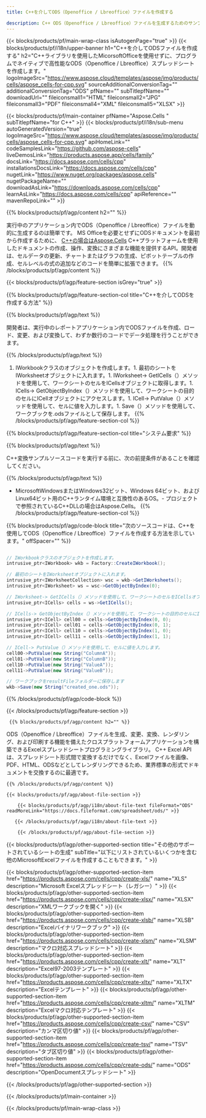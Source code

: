 ```yaml
---
title: C++を介してODS（Openoffice / Lbreoffice）ファイルを作成する 

description: C++ ODS（Openoffice / Lbreoffice）ファイルを生成するためのサンプルコード。このコードを使用して、C++ベースのアプリケーション内にODS（Openoffice / Lbreoffice）ファイルを作成します。
---
```

{{< blocks/products/pf/main-wrap-class isAutogenPage="true" >}}
{{< blocks/products/pf/i18n/upper-banner h1="C++を介してODSファイルを作成する" h2="C++ライブラリを使用したMicorsoftOfficeを使用せずに、プログラムでネイティブで高性能なODS（Openoffice / Lbreoffice）スプレッドシートを作成します。" logoImageSrc="https://www.aspose.cloud/templates/aspose/img/products/cells/aspose_cells-for-cpp.svg" sourceAdditionalConversionTag="" additionalConversionTag="ODS" pfName="" subTitlepfName="" downloadUrl="" fileiconsmall1="HTML" fileiconsmall2="JPG" fileiconsmall3="PDF" fileiconsmall4="XML" fileiconsmall5="XLSX" >}}

{{< blocks/products/pf/main-container pfName="Aspose.Cells " subTitlepfName="for C++" >}}
{{< blocks/products/pf/i18n/sub-menu autoGeneratedVersion="true" logoImageSrc="https://www.aspose.cloud/templates/aspose/img/products/cells/aspose_cells-for-cpp.svg" apiHomeLink="" codeSamplesLink="https://github.com/aspose-cells" liveDemosLink="https://products.aspose.app/cells/family" docsLink="https://docs.aspose.com/cells/cpp" installationsDocsLink="https://docs.aspose.com/cells/cpp" nugetLink="https://www.nuget.org/packages/aspose.cells" nugetPackageName="" downloadAsLink="https://downloads.aspose.com/cells/cpp" learnAsLink="https://docs.aspose.com/cells/cpp" apiReference="" mavenRepoLink="" >}}

{{% blocks/products/pf/agp/content h2="" %}}

 実行中のアプリケーション内でODS（Openoffice / Lbreoffice）ファイルを動的に生成するのは簡単です。 MS Officeを必要とせずにODSドキュメントを最初から作成するために、
 [C++の場合はAspose.Cells](https://products.aspose.com/cells/cpp) 
 C++プラットフォームを使用したドキュメントの作成、操作、変換にさまざまな機能を提供するAPI。開発者は、セルデータの更新、チャートまたはグラフの生成、ピボットテーブルの作成、セルレベルの式の追加などのコードを簡単に拡張できます。
{{% /blocks/products/pf/agp/content %}}                                                                             

{{< blocks/products/pf/agp/feature-section isGrey="true" >}}

{{% blocks/products/pf/agp/feature-section-col title="C++を介してODSを作成する方法" %}}

{{% blocks/products/pf/agp/text %}}

 開発者は、実行中のレポートアプリケーション内でODSファイルを作成、ロード、変更、および変換して、わずか数行のコードでデータ処理を行うことができます。

{{% /blocks/products/pf/agp/text %}}

1. IWorkbookクラスのオブジェクトを作成します。1. 最初のシートをIWorksheetオブジェクトに入れます。1. IWorksheet-> GetICells（）メソッドを使用して、ワークシートのセルをICellsオブジェクトに取得します。1. ICells-> GetObjectByIndex（）メソッドを使用して、ワークシートの目的のセルにICellオブジェクトにアクセスします。1. ICell-> PutValue（）メソッドを使用して、セルに値を入力します。1. Save（）メソッドを使用して、ワークブックを.odsファイルとして保存します。
{{% /blocks/products/pf/agp/feature-section-col %}}

{{% blocks/products/pf/agp/feature-section-col title="システム要求" %}}

{{% blocks/products/pf/agp/text %}}

C++変換サンプルソースコードを実行する前に、次の前提条件があることを確認してください。 

{{% /blocks/products/pf/agp/text %}}

- MicrosoftWindowsまたはWindows32ビット、Windows 64ビット、およびLinux64ビット用のC++ランタイム環境と互換性のあるOS。- プロジェクトで参照されているC++DLLの場合はAspose.Cells。
{{% /blocks/products/pf/agp/feature-section-col %}}

{{% blocks/products/pf/agp/code-block title="次のソースコードは、C++を使用してODS（Openoffice / Lbreoffice）ファイルを作成する方法を示しています。" offSpacer="" %}}

```cs

// IWorkbookクラスのオブジェクトを作成します。
intrusive_ptr<IWorkbook> wkb = Factory::CreateIWorkbook();

// 最初のシートをIWorksheetオブジェクトに入れます。
intrusive_ptr<IWorksheetCollection> wsc = wkb->GetIWorksheets();
intrusive_ptr<IWorksheet> ws = wsc->GetObjectByIndex(0);

// IWorksheet-> GetICells（）メソッドを使用して、ワークシートのセルをICellsオブジェクトに取得します。
intrusive_ptr<ICells> cells = ws->GetICells();

// ICells-> GetObjectByIndex（）メソッドを使用して、ワークシートの目的のセルにICellオブジェクトにアクセスします。
intrusive_ptr<ICell> cell00 = cells->GetObjectByIndex(0, 0);
intrusive_ptr<ICell> cell01 = cells->GetObjectByIndex(0, 1);
intrusive_ptr<ICell> cell10 = cells->GetObjectByIndex(1, 0);
intrusive_ptr<ICell> cell11 = cells->GetObjectByIndex(1, 1);

// ICell-> PutValue（）メソッドを使用して、セルに値を入力します。
cell00->PutValue(new String("ColumnA"));
cell01->PutValue(new String("ColumnB"));
cell10->PutValue(new String("ValueA"));
cell11->PutValue(new String("ValueB"));

// ワークブックをresultFileフォルダーに保存します
wkb->Save(new String("created_one.ods"));


```

{{% /blocks/products/pf/agp/code-block %}}

{{< /blocks/products/pf/agp/feature-section >}}

<!-- aboutfile Starts -->

     
     {{% blocks/products/pf/agp/content h2="" %}}

ODS（Openoffice / Lbreoffice）ファイルを生成、変更、変換、レンダリング、および印刷する機能を備えたクロスプラットフォームアプリケーションを構築できるExcelスプレッドシートプログラミングライブラリ。 C++ Excel APIは、スプレッドシート形式間で変換するだけでなく、Excelファイルを画像、PDF、HTML、ODSなどとしてレンダリングできるため、業界標準の形式でドキュメントを交換するのに最適です。



    {{% /blocks/products/pf/agp/content %}}

    {{< blocks/products/pf/agp/about-file-section >}}

        {{< blocks/products/pf/agp/i18n/about-file-text fileFormat="ODS" readMoreLink="https://docs.fileformat.com/spreadsheet/ods/" >}}

       {{< /blocks/products/pf/agp/i18n/about-file-text >}}

        {{< /blocks/products/pf/agp/about-file-section >}}

          

<!-- aboutfile Ends -->

{{< blocks/products/pf/agp/other-supported-section title="その他のサポートされているシートの生成" subTitle="以下にリストされているいくつかを含む他のMicrosoftExcelファイルを作成することもできます。" >}}

{{< blocks/products/pf/agp/other-supported-section-item href="https://products.aspose.com/cells/cpp/create-xls/" name="XLS" description="Microsoft Excelスプレッドシート（レガシー）" >}} 
{{< blocks/products/pf/agp/other-supported-section-item href="https://products.aspose.com/cells/cpp/create-xlsx/" name="XLSX" description="XMLワークブックを開く" >}} 
{{< blocks/products/pf/agp/other-supported-section-item href="https://products.aspose.com/cells/cpp/create-xlsb/" name="XLSB" description="Excelバイナリワークブック" >}} 
{{< blocks/products/pf/agp/other-supported-section-item href="https://products.aspose.com/cells/cpp/create-xlsm/" name="XLSM" description="マクロ対応スプレッドシート" >}} 
{{< blocks/products/pf/agp/other-supported-section-item href="https://products.aspose.com/cells/cpp/create-xlt/" name="XLT" description="Excel97-2003テンプレート" >}} 
{{< blocks/products/pf/agp/other-supported-section-item href="https://products.aspose.com/cells/cpp/create-xltx/" name="XLTX" description="Excelテンプレート" >}} 
{{< blocks/products/pf/agp/other-supported-section-item href="https://products.aspose.com/cells/cpp/create-xltm/" name="XLTM" description="Excelマクロ対応テンプレート" >}} 
{{< blocks/products/pf/agp/other-supported-section-item href="https://products.aspose.com/cells/cpp/create-csv/" name="CSV" description="カンマ区切り値" >}} 
{{< blocks/products/pf/agp/other-supported-section-item href="https://products.aspose.com/cells/cpp/create-tsv/" name="TSV" description="タブ区切り値" >}} 
{{< blocks/products/pf/agp/other-supported-section-item href="https://products.aspose.com/cells/cpp/create-ods/" name="ODS" description="OpenDocumentスプレッドシート" >}} 

{{< /blocks/products/pf/agp/other-supported-section >}}

{{< /blocks/products/pf/main-container >}}
    
{{< /blocks/products/pf/main-wrap-class >}}
